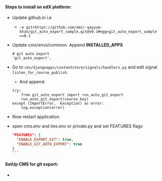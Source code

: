 #### Steps to install on edX platform:

- Update github.in i.e
  - `-e git+https://github.com/amir-qayyum-khan/git_auto_export_sample.git@v0.1#egg=git_auto_export_sample==0.1`
- Update cms/envs/common. Append **INSTALLED_APPS**
    ```    
    # git auto export
    'git_auto_export',
    ```
- Go to `cms/djangoapps/contentstore/signals/handlers.py` and edit signal `listen_for_course_publish`.
  - And append: 
 
  ```
  try:
      from git_auto_export import run_auto_git_export
      run_auto_git_export(course_key)
  except (ImportError,  Exception) as error:
      log.exception(error)
  ``` 
- Now restart application.
- open cms.env and lms.env or private.py and set FEATURES flags
  ````json
  "FEATURES": {
    "ENABLE_EXPORT_GIT": true,
    "ENABLE_GIT_AUTO_EXPORT": true
  }
  ```

#### SetUp CMS for git export:
- 